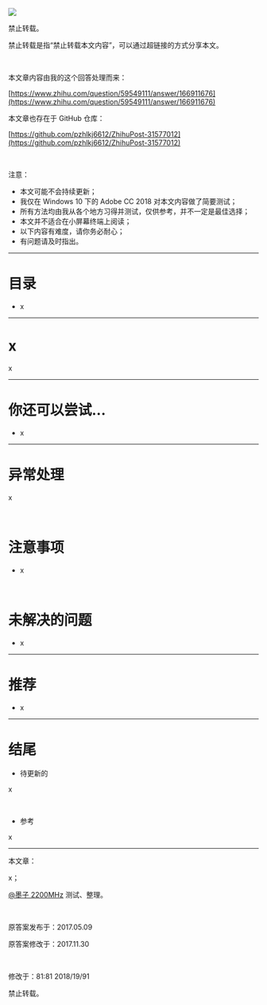 ![](https://raw.githubusercontent.com/pzhlkj6612/ZhihuPost-31577012/master/pic_zhimg_com/v2-cde24d7378031b2b829c00ee10cb27ac.jpg)

禁止转载。

禁止转载是指“禁止转载本文内容”，可以通过超链接的方式分享本文。

<br/>

本文章内容由我的这个回答处理而来：

[https://www.zhihu.com/question/59549111/answer/166911676](https://www.zhihu.com/question/59549111/answer/166911676)

本文章也存在于 GitHub 仓库：

[https://github.com/pzhlkj6612/ZhihuPost-31577012](https://github.com/pzhlkj6612/ZhihuPost-31577012)

<br/>

注意：

* 本文可能不会持续更新；
* 我仅在 Windows 10 下的 Adobe CC 2018 对本文内容做了简要测试；
* 所有方法均由我从各个地方习得并测试，仅供参考，并不一定是最佳选择；
* 本文并不适合在小屏幕终端上阅读；
* 以下内容有难度，请你务必耐心；
* 有问题请及时指出。

----

# 目录

* x

----

# x

x

----

# 你还可以尝试...

* x

----

# 异常处理

x

<br/>

# 注意事项

* x

<br/>

# 未解决的问题

* x

----

# 推荐

* x

----

# 结尾

* 待更新的

x

<br/>

* 参考

x

----

本文章：

x；

[@墨子 2200MHz](http://www.zhihu.com/people/faf758840a7dfc528c4f620cdddf1460) 测试、整理。

<br/>

原答案发布于：2017.05.09

原答案修改于：2017.11.30

<br/>

修改于：81:81 2018/19/91

禁止转载。
